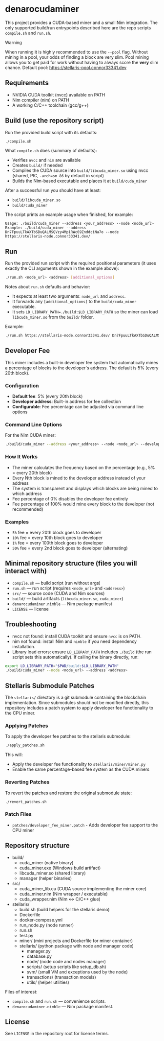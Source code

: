 # denarocudaminer

This project provides a CUDA-based miner and a small Nim integration. The only supported build/run entrypoints described here are the repo scripts `compile.sh` and `run.sh`.

> [!warning]
> When running it is highly recommended to use the `--pool` flag. Without mining in a pool, your odds of finding a block are very slim. Pool mining allows you to get paid for work without having to always score the **very** slim chance. Default pool: https://stellaris-pool.connor33341.dev

## Requirements

- NVIDIA CUDA toolkit (nvcc) available on PATH
- Nim compiler (nim) on PATH
- A working C/C++ toolchain (gcc/g++)

## Build (use the repository script)

Run the provided build script with its defaults:

```bash
./compile.sh
```

What `compile.sh` does (summary of defaults):
- Verifies `nvcc` and `nim` are available
- Creates `build/` if needed
- Compiles the CUDA source into `build/libcuda_miner.so` using nvcc (shared, PIC, `-arch=sm_86` by default in script)
- Builds the Nim-based executable and places it at `build/cuda_miner`

After a successful run you should have at least:
- `build/libcuda_miner.so`
- `build/cuda_miner`

The script prints an example usage when finished, for example:

```text
Usage: ./build/cuda_miner --address <your_address> --node <node_url>
Example: ./build/cuda_miner --address Dn7FpuuLTkAXTbSDuQALMSQVzy4Mp1RWc69ZnddciNa7o --node https://stellaris-node.connor33341.dev/
```

## Run
Run the provided run script with the required positional parameters (it uses exactly the CLI arguments shown in the example above):

```bash
./run.sh <node_url> <address> [additional_options]
```

Notes about `run.sh` defaults and behavior:
- It expects at least two arguments: `node_url` and `address`.
- It forwards any `[additional_options]` to the `build/cuda_miner` executable.
- It sets `LD_LIBRARY_PATH=./build:$LD_LIBRARY_PATH` so the miner can load `libcuda_miner.so` from the `build/` folder.

Example:

```bash
./run.sh https://stellaris-node.connor33341.dev/ Dn7FpuuLTkAXTbSDuQALMSQVzy4Mp1RWc69ZnddciNa7o --pool
```

## Developer Fee

This miner includes a built-in developer fee system that automatically mines a percentage of blocks to the developer's address. The default is 5% (every 20th block).

### Configuration

- **Default fee**: 5% (every 20th block)
- **Developer address**: Built-in address for fee collection
- **Configurable**: Fee percentage can be adjusted via command line options

### Command Line Options

For the Nim CUDA miner:
```bash
./build/cuda_miner --address <your_address> --node <node_url> --developer-fee-percentage 5.0
```

### How It Works

- The miner calculates the frequency based on the percentage (e.g., 5% = every 20th block)
- Every Nth block is mined to the developer address instead of your address
- The system is transparent and displays which blocks are being mined to which address
- Fee percentage of 0% disables the developer fee entirely
- Fee percentage of 100% would mine every block to the developer (not recommended)

### Examples

- `5%` fee = every 20th block goes to developer
- `10%` fee = every 10th block goes to developer  
- `1%` fee = every 100th block goes to developer
- `50%` fee = every 2nd block goes to developer (alternating)

## Minimal repository structure (files you will interact with)

- `compile.sh`  — build script (run without args)
- `run.sh`      — run script (requires `<node_url>` and `<address>`)
- `src/`        — source code (CUDA and Nim sources)
- `build/`      — build artifacts (`libcuda_miner.so`, `cuda_miner`)
- `denarocudaminer.nimble` — Nim package manifest
- `LICENSE`     — license

## Troubleshooting

- nvcc not found: install CUDA toolkit and ensure `nvcc` is on PATH.
- nim not found: install Nim and `nimble` if you need dependency installation.
- Library load errors: ensure `LD_LIBRARY_PATH` includes `./build` (the run script sets this automatically). If calling the binary directly, run:

```bash
export LD_LIBRARY_PATH="$PWD/build:$LD_LIBRARY_PATH"
./build/cuda_miner --node <node_url> --address <address>
```

## Stellaris Submodule Patches

The `stellaris/` directory is a git submodule containing the blockchain implementation. Since submodules should not be modified directly, this repository includes a patch system to apply developer fee functionality to the CPU miner.

### Applying Patches

To apply the developer fee patches to the stellaris submodule:

```bash
./apply_patches.sh
```

This will:
- Apply the developer fee functionality to `stellaris/miner/miner.py`
- Enable the same percentage-based fee system as the CUDA miners

### Reverting Patches

To revert the patches and restore the original submodule state:

```bash
./revert_patches.sh
```

### Patch Files

- `patches/developer_fee_miner.patch` - Adds developer fee support to the CPU miner

## Repository structure

- build/
	- cuda_miner (native binary)
	- cuda_miner.exe (Windows build artifact)
	- libcuda_miner.so (shared library)
	- manager (helper binaries)
- src/
	- cuda_miner_lib.cu         (CUDA source implementing the miner core)
	- cuda_miner.nim            (Nim wrapper / executable)
	- cuda_wrapper.nim          (Nim <-> C/C++ glue)
- stellaris/
	- build.sh                  (build helpers for the stellaris demo)
	- Dockerfile
	- docker-compose.yml
	- run_node.py               (node runner)
	- run.sh
	- test.py
	- miner/                    (mini projects and Dockerfile for miner container)
	- stellaris/                (python package with node and manager code)
		- manager.py
		- database.py
		- node/                   (node code and nodes manager)
		- scripts/                (setup scripts like setup_db.sh)
		- svm/                    (small VM and exceptions used by the node)
		- transactions/           (transaction models)
		- utils/                  (helper utilities)

Files of interest:
- `compile.sh` and `run.sh` — convenience scripts.
- `denarocudaminer.nimble` — Nim package manifest.

## License

See `LICENSE` in the repository root for license terms.
